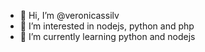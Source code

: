 - 👋 Hi, I’m @veronicassilv
- 👀 I’m interested in nodejs, python and php
- 🌱 I’m currently learning python and nodejs




<!---
veronicassilv/veronicassilv is a ✨ special ✨ repository because its `README.md` (this file) appears on your GitHub profile.
You can click the Preview link to take a look at your changes.
--->
